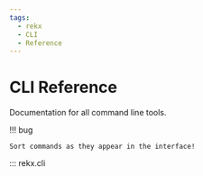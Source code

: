 ```yaml
---
tags:
  - rekx
  - CLI
  - Reference
---
```


# CLI Reference

Documentation for all command line tools.

!!! bug

    Sort commands as they appear in the interface!

::: rekx.cli
